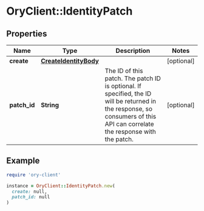 # OryClient::IdentityPatch

## Properties

| Name | Type | Description | Notes |
| ---- | ---- | ----------- | ----- |
| **create** | [**CreateIdentityBody**](CreateIdentityBody.md) |  | [optional] |
| **patch_id** | **String** | The ID of this patch.  The patch ID is optional. If specified, the ID will be returned in the response, so consumers of this API can correlate the response with the patch. | [optional] |

## Example

```ruby
require 'ory-client'

instance = OryClient::IdentityPatch.new(
  create: null,
  patch_id: null
)
```

